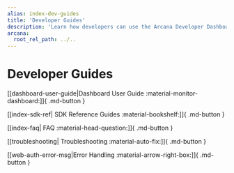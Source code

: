 ```yaml
---
alias: index-dev-guides
title: 'Developer Guides'
description: 'Learn how developers can use the Arcana Developer Dashboard, Auth APIs Reference Guide, Auth Usage guide and more.'
arcana:
  root_rel_path: ../..
---
```


# Developer Guides

[[dashboard-user-guide|Dashboard User Guide :material-monitor-dashboard:]]{ .md-button }

[[index-sdk-ref| SDK Reference Guides :material-bookshelf:]]{ .md-button }

[[index-faq| FAQ :material-head-question:]]{ .md-button }

[[troubleshooting| Troubleshooting :material-auto-fix:]]{ .md-button }

[[web-auth-error-msg|Error Handling :material-arrow-right-box:]]{ .md-button }